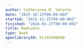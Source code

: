 ```yaml
---
author: Catherynne M. Valente
date: "2015-10-23T00:00:00Z"
started: "2015-12-25T00:00:00Z"
finished: "2016-01-27T00:00:00Z"
title: Radiance
type: book
openlibraryID: OL19339805W
---
```

